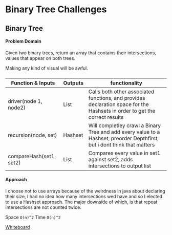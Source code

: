 # Binary Tree Challenges

## Binary Tree 
#### Problem Domain
Given two binary trees, return an array that contains their intersections, values that appear on both trees.

Making any kind of visual will be awful.

###

| Function & Inputs      | Outputs       | functionality                                                                                                               |
|------------------------|---------------|-----------------------------------------------------------------------------------------------------------------------------|
| driver(node 1, node2)  | List<Integers>| Calls both other associated functions, and provides declaration space for the Hashsets in order to get the correct results  |
| recursion(node, set)   | Hashset       | Will completley crawl a Binary Tree and add every value to a Hashset, preorder Depthfirst, but i dont think that matters    |
| compareHash(set1, set2)| List<Integers>| Compares every value in set1 against set2, adds intersections to output list                                                | 

#### Approach
I choose not to use arrays because of the weirdness in java about declaring their size, I had no idea how many intersections wed have and so I elected to use a Hashset approach.
The major downside of which, is that repeat intersections are not counted twice. 

Space `O(n)^2`
Time `O(n)^2`

[Whiteboard](https://github.com/MichaelJahns/codeChallenges/blob/master/java/src/assets/binaryTreeIntersections.jpg)
